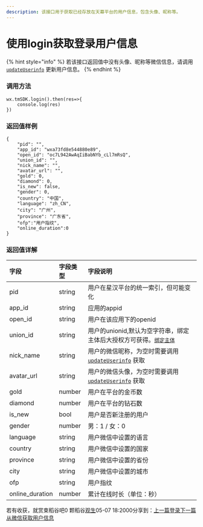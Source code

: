 ```yaml
---
description: 该接口用于获取已经存放在天幕平台的用户信息，包含头像、昵称等。
---
```


# 使用login获取登录用户信息

{% hint style="info" %}
若该接口返回值中没有头像、昵称等微信信息，请调用 [`updateUserinfo`](https://www.yuque.com/eqrk37/gk0pcl/dfbwkf) 更新用户信息。
{% endhint %}

### **调用方法**

```text
wx.tmSDK.login().then(res=>{
    console.log(res)
})
```

### **返回值样例**

```text
{
    "pid": "",
    "app_id": "wxa73fd8e544880e89",
    "open_id": "oc7L942AwAqIiBabNYb_cLl7mRsQ",
    "union_id": "",
    "nick_name": "",
    "avatar_url": "",
    "gold": 0,
    "diamond": 0,
    "is_new": false,
    "gender": 0,
    "country": "中国",
    "language": "zh_CN",
    "city": "广州",
    "province": "广东省",
    "ofp":"用户指纹",
    "online_duration":0
}
```

### **返回值详解**

| 字段 | 字段类型 | 字段说明 |
| :--- | :--- | :--- |
| pid | string | 用户在星汉平台的统一索引，但可能变化 |
| app\_id | string | 应用的appid |
| open\_id | string | 用户在该应用下的openid |
| union\_id | string | 用户的unionid,默认为空字符串，绑定主体后大授权方可获得。[`绑定主体`](https://developers.weixin.qq.com/miniprogram/dev/api/uinionID.html) |
| nick\_name | string | 用户的微信昵称，为空时需要调用 [`updateUserinfo`](https://www.skysriver.com/tianmu_sdk/api/dev_login_updateuserinfo.html) 获取 |
| avatar\_url | string | 用户的微信头像，为空时需要调用 [`updateUserinfo`](https://www.skysriver.com/tianmu_sdk/api/dev_login_updateuserinfo.html) 获取 |
| gold | number | 用户在平台的金币数 |
| diamond | number | 用户在平台的钻石数 |
| is\_new | bool | 用户是否新注册的用户 |
| gender | number | 男：1 / 女：0 |
| language | string | 用户微信中设置的语言 |
| country | string | 用户微信中设置的国家 |
| province | string | 用户微信中设置的省份 |
| city | string | 用户微信中设置的城市 |
| ofp | string | 用户指纹 |
| online\_duration | number | 累计在线时长（单位：秒） |

若有收获，就赏束稻谷吧0 颗稻谷[观生](https://www.yuque.com/guansheng)05-07 18:2000分享到：[上一篇登录](https://www.yuque.com/eqrk37/gk0pcl/besc2s)[下一篇从微信获取用户信息](https://www.yuque.com/eqrk37/gk0pcl/dfbwkf)  


